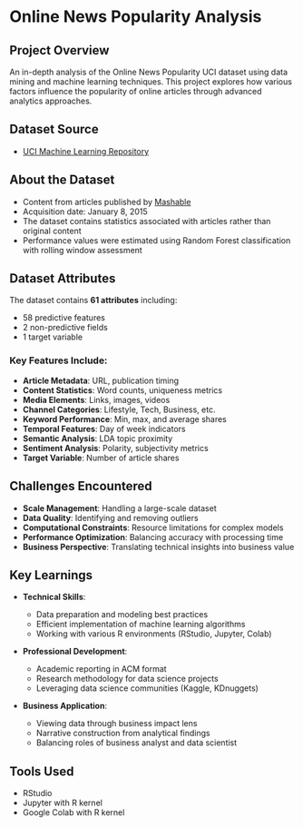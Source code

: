 # Online News Popularity Analysis

## Project Overview
An in-depth analysis of the Online News Popularity UCI dataset using data mining and machine learning techniques. This project explores how various factors influence the popularity of online articles through advanced analytics approaches.

## Dataset Source
* [UCI Machine Learning Repository](https://archive.ics.uci.edu/ml/datasets/online+news+popularity)

## About the Dataset
* Content from articles published by [Mashable](https://www.mashable.com)
* Acquisition date: January 8, 2015
* The dataset contains statistics associated with articles rather than original content
* Performance values were estimated using Random Forest classification with rolling window assessment

## Dataset Attributes
The dataset contains **61 attributes** including:
* 58 predictive features
* 2 non-predictive fields
* 1 target variable

### Key Features Include:
* **Article Metadata**: URL, publication timing
* **Content Statistics**: Word counts, uniqueness metrics
* **Media Elements**: Links, images, videos
* **Channel Categories**: Lifestyle, Tech, Business, etc.
* **Keyword Performance**: Min, max, and average shares
* **Temporal Features**: Day of week indicators
* **Semantic Analysis**: LDA topic proximity
* **Sentiment Analysis**: Polarity, subjectivity metrics
* **Target Variable**: Number of article shares

## Challenges Encountered
* **Scale Management**: Handling a large-scale dataset
* **Data Quality**: Identifying and removing outliers
* **Computational Constraints**: Resource limitations for complex models
* **Performance Optimization**: Balancing accuracy with processing time
* **Business Perspective**: Translating technical insights into business value

## Key Learnings
* **Technical Skills**:
  * Data preparation and modeling best practices
  * Efficient implementation of machine learning algorithms
  * Working with various R environments (RStudio, Jupyter, Colab)

* **Professional Development**:
  * Academic reporting in ACM format
  * Research methodology for data science projects
  * Leveraging data science communities (Kaggle, KDnuggets)

* **Business Application**:
  * Viewing data through business impact lens
  * Narrative construction from analytical findings
  * Balancing roles of business analyst and data scientist

## Tools Used
* RStudio
* Jupyter with R kernel
* Google Colab with R kernel
